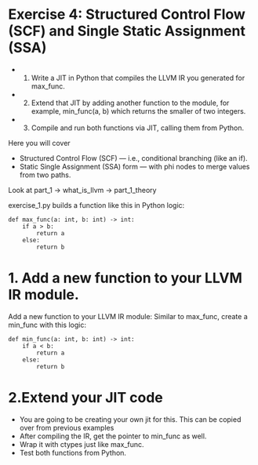 # Exercise 4: Structured Control Flow (SCF) and Single Static Assignment (SSA)
- 1) Write a JIT in Python that compiles the LLVM IR you generated for max_func.
- 2) Extend that JIT by adding another function to the module, for example, min_func(a, b) which returns the smaller of two integers.
- 3) Compile and run both functions via JIT, calling them from Python.

Here you will cover
- Structured Control Flow (SCF) — i.e., conditional branching (like an if).
- Static Single Assignment (SSA) form — with phi nodes to merge values from two paths.

Look at part_1 -> what_is_llvm -> part_1_theory

exercise_1.py builds a function like this in Python logic:

```
def max_func(a: int, b: int) -> int:
    if a > b:
        return a
    else:
        return b
```

# 1. Add a new function to your LLVM IR module.
Add a new function to your LLVM IR module:
Similar to max_func, create a min_func with this logic:

```
def min_func(a: int, b: int) -> int:
    if a < b:
        return a
    else:
        return b
```

# 2.Extend your JIT code
- You are going to be creating your own jit for this. This can be copied over from previous examples
- After compiling the IR, get the pointer to min_func as well.
- Wrap it with ctypes just like max_func.
- Test both functions from Python.